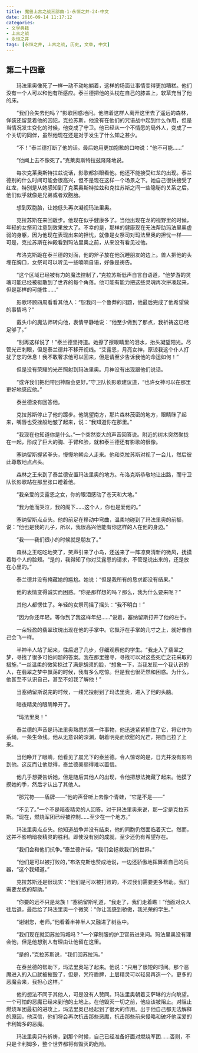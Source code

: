 ```yaml
---
title: 魔兽上古之战三部曲-1-永恒之井-24-中文
date: 2016-09-14 11:17:12
categories:
- 文学典籍
- 上古之战
- 永恒之井
tags: [永恒之井, 上古之战, 历史, 文章, 中文]
---
```

##	第二十四章

　　玛法里奥像死了一样一动不动地躺着，这样的场面让事情变得更加糟糕。他们没有一个人可以和他有所感应。泰兰德把他的头枕在自己的膝盖上，软草充当了他的床。

<!--more-->

　　“我们会失去他吗？”影歌困惑地问。他陪着这群人离开这里去了遥远的森林，佯装还留意着他的囚犯，克拉苏斯。他没有在他们的咒语战中起到什么作用，但是当情况发生变化的时候，他变成了守卫。他已经从一个不情愿的局外人，变成了一个关切的同伴，虽然他现在还是对于发生了什么知之甚少。

　　“不！”泰兰德打断了他的话。最后她用更加抱歉的口吻说：“他不可能……”

　　“他闻上去不像死了。”克莱奥斯特拉兹隆隆地说。

　　每次克莱奥斯特拉兹说话，影歌都斜眼看他。他还不能接受红龙的出现。泰兰德别的什么时间可能会很高兴，但不是现在这样一个场景之下。她自己很快接受了红龙，特别是从她感知到了克莱奥斯特拉兹和克拉苏斯之间一些隐秘的关系之后。他们似乎就像是兄弟或者双胞胎。

　　想到双胞胎，让她低头再次凝视玛法里奥。

　　克拉苏斯在来回踱步。他现在似乎健康多了。当他出现在龙的视野里的时候，年轻的女祭司注意到效果放大了。不幸的是，那样的健康现在无法帮助玛法里奥虚弱的身躯，因为他现在表现出来的担忧，就像是女祭司对玛法里奥的担忧一样——可是，克拉苏斯在神殿看到玛法里奥之前，从来没有看见过他。

　　布洛克斯跪在泰兰德的对面，他的斧子放在他沉睡朋友的边上。兽人把他的头埋在胸口，女祭司可以听见一些喃喃自语，好像是祷告。

　　“这个区域已经被有力的魔法控制了，”克拉苏斯低声自言自语道，“他梦游的灵魂可能已经被驱散到了世界的每个角落。他可能有能力把这些灵魂再次拼凑起来，但是那样的可能性……”

　　影歌环顾四周看看其他人：“恕我问一个鲁莽的问题，他最后完成了他希望做的事情吗？”

　　戴头巾的魔法师转向他，表情平静地说：“他至少做到了那点，我祈祷这已经足够了。”

　　“别再这样说了！”泰兰德坚持道。她擦了擦眼睛里的泪水，抬头凝望阳光。尽管光芒刺眼，但是泰兰德并不移开视线。“艾露恩，月亮女神，原谅我这个仆人打扰了您的休息！我不敢奢求他可以回来，但是请至少告诉我他的命运如何！”

　　但是没有荣耀的光芒照射到玛法里奥。月神没有出现跟他们说话。

　　“或许我们把他带回神殿会更好。”守卫队长影歌建议道，“也许女神可以在那里更好地感应他。”

　　泰兰德没有回答他。

　　克拉苏斯停止了他的踱步。他眺望南方，那片森林茂密的地方，眼睛眯了起来，嘴唇也受挫般地皱了起来，说：“我知道你在那里。”

　　“我现在也知道你是什么。”一个突然变大的声音回答说。附近的树木突然聚拢在一起，形成了巨大的胸、手臂和脸，就和泰兰德还有影歌的很像。

　　塞纳留斯握紧拳头，慢慢地朝众人走来。他和克拉苏斯对视了一会儿，然后彼此尊敬地点点头。

　　森林之王来到了泰兰德安置玛法里奥的地方。布洛克斯恭敬地让出路，而守卫队长影歌站在那里张口瞪着他。

　　“我亲爱的艾露恩之女，你的眼泪感动了苍天和大地。”

　　“我为他而哭泣，我的阁下……这个人，你也是爱他的。”

　　塞纳留斯点点头。他的前足在移动中弯曲，温柔地碰到了玛法里奥的前额，说：“他也是我的儿子，所以，我很高兴他能有你这样的人在他的身边。”

　　“我——我们很小的时候就是朋友了。”

　　森林之王吃吃地笑了，笑声引来了小鸟，还送来了一阵凉爽清新的微风，抚摸着每个人的脸颊。“是的，我得知了你对艾露恩的请求，不管是说出来的，还是放在心里的。”

　　泰兰德并没有掩藏她的尴尬。她说：“但是我所有的恳求都没有结果。”

　　他的表情变得诚实而困惑。“你是那样想的吗？那么，我为什么要来呢？”

　　其他人都愣住了。年轻的女祭司摇了摇头：“我不明白！”

　　“因为你还年轻。等你到了我这样年纪……”说着，塞纳留斯打开了他的左手。

　　一朵轻盈的翡翠玫瑰出现在他的手掌中。它飘浮在手掌的几寸之上，就好像自己会飞一样。

　　半神半人站了起来，往后退了几步，仔细观察他的学生。“我走入了翡翠之梦，寻找了很多可怕问题的答案。我在那里搜寻，寻找可以对这些死亡之花采取的措施，”一丝温柔的微笑掠过了满是胡须的脸，“想象一下，当我发现一个我认识的人，在翡翠之梦中飘荡的时候，我有多么吃惊。但是我也很茫然和困惑。为什么，他甚至不认识自己，甚至不如我了解他！”

　　当塞纳留斯说完的时候，一缕光投射到了玛法里奥，进入了他的头脑。

　　暗夜精灵的眼睛睁开了。

　　“玛法里奥！”

　　泰兰德的声音是玛法里奥熟悉的第一件事物，他迅速紧紧抓住了它，将它作为系绳，一条生命线。他从无意识的深渊，朝着明亮而欣慰的光芒，把自己拉了上来。

　　当他睁开了眼睛，他看见了晨光下的泰兰德。令人惊讶的是，日光并没有影响到他。这反而让他觉得，泰兰德美丽得难以置信。

　　他几乎想要告诉她，但是随后其他人的出现，令他把想法掩藏了起来。他摸了摸她的手，然后才认出了其他人。

　　“那咒符——盾牌——”他的声音听上去像个青蛙，“它是不是——”

　　“不见了。”一个不是暗夜精灵的人回答。对于玛法里奥来说，那一定是克拉苏斯。“现在，燃烧军团已经被控制……至少在一个地方。”

　　玛法里奥点点头。他知道战争并没有结束，他的同胞仍然面临着灭亡。然而，这并不影响暗夜精灵的胜利。即使没有别的成就，至少还仍有希望存在。

　　“我们会和他们抗争。”泰兰德许诺，“我们会拯救我们的世界。”

　　“他们是可以被打败的，”布洛克斯也赞成地说，一边还骄傲地挥舞着自己的兵器，“这个我知道。”

　　克拉苏斯还是很现实：“他们是可以被打败的，不过我们需要更多帮助。我们需要龙族的帮助。”

　　“你要的远不只是龙族！”塞纳留斯吼道，“我走了，我们走着瞧！”他面对众人往后退，最后给了玛法里奥一个微笑：“你让我感到骄傲，我光荣的学生。”

　　“谢谢您，老师。”他看着半神半人又融进了树丛中。

　　“我们现在就回苏拉玛城吗？”一个穿制服的护卫官员进来问。玛法里奥没有理会他，但是他想别人有理由让他留在这里。

　　“是的，”克拉苏斯说，“我们回苏拉玛。”

　　在泰兰德的帮助下，玛法里奥站了起来。他说：“只用了很短的时间。那个恶魔进入的入口就被摧毁了，但是，咒符盾牌，上层精灵可以轻易再造一个。更多的恶魔会来，我担心这样。”

　　他的想法不同于其他人，可是没有人赞同。玛法里奥朝着艾萨琳的方向眺望。一个可怕的恶魔已经来到他的土地上。在他毁灭一切之前，他应该被阻止。对阻止燃烧军团最初的进攻上，玛法里奥已经起到了很大的作用。出于他自己都无法解释的原因，他深信，他们将会再次抗击那些恶魔，抗击那些前来侵略和破坏他深爱的卡利姆多的恶魔。

　　玛法里奥只有祈祷，到那个时候，自己已经准备好面对燃烧军团……否则，不只是卡利姆多，整个世界都将有毁灭的危险。